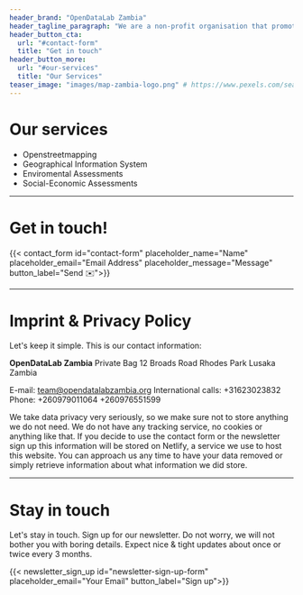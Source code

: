```yaml
---
header_brand: "OpenDataLab Zambia"
header_tagline_paragraph: "We are a non-profit organisation that promotes OpenStreetMap (OSM) and encourages the growth, development and distribution of free geospatial data."
header_button_cta:
  url: "#contact-form"
  title: "Get in touch"
header_button_more:
  url: "#our-services"
  title: "Our Services"
teaser_image: "images/map-zambia-logo.png" # https://www.pexels.com/search/product%20testing/
---
```


# Our services

- Openstreetmapping
- Geographical Information System
- Enviromental Assessments
- Social-Economic Assessments

---

# Get in touch!

{{< contact_form id="contact-form" placeholder_name="Name" placeholder_email="Email Address" placeholder_message="Message" button_label="Send ✉️">}}

---

# Imprint & Privacy Policy

Let's keep it simple. This is our contact information:

**OpenDataLab Zambia**
Private Bag
12 Broads Road
Rhodes Park
Lusaka
Zambia

E-mail: team@opendatalabzambia.org
International calls: +31623023832
Phone: +260979011064 +260976551599

We take data privacy very seriously, so we make sure not to store anything we do not need. We do not have any tracking service, no cookies or anything like that. If you decide to use the contact form or the newsletter sign up this information will be stored on Netlify, a service we use to host this website. You can approach us any time to have your data removed or simply retrieve information about what information we did store.

---

# Stay in touch

Let's stay in touch. Sign up for our newsletter. Do not worry, we will not bother you with boring details. Expect nice & tight updates about once or twice every 3 months.

{{< newsletter_sign_up id="newsletter-sign-up-form" placeholder_email="Your Email" button_label="Sign up">}}

